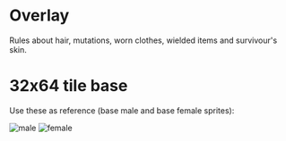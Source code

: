 # Overlay

Rules about hair, mutations, worn clothes, wielded items and survivour's skin.

# 32x64 tile base
Use these as reference (base male and base female sprites):

![male](./image/skin-male.png)
![female](./image/skin-female.png)
